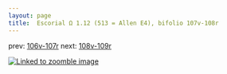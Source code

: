 ```yaml
---
layout: page
title:  Escorial Ω 1.12 (513 = Allen E4), bifolio 107v-108r
---
```


prev: [106v-107r](../106v-107r/) next: [108v-109r](../108v-109r/)



[![Linked to zoomble image](http://www.homermultitext.org/iipsrv?IIIF=/project/homer/pyramidal/deepzoom/hmt/e3bifolio/v1/E3_107v_108r.tif/full/2000,/0/default.jpg)](http://www.homermultitext.org/ict2/?urn=urn:cite2:hmt:e3bifolio.v1:E3_107v_108r)

